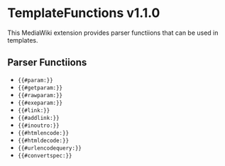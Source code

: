 # TemplateFunctions v1.1.0

This MediaWiki extension provides parser functiions that can be used in templates.

## Parser Functiions

- `{{#param:}}`
- `{{#getparam:}}`
- `{{#rawparam:}}`
- `{{#exeparam:}}`
- `{{#link:}}`
- `{{#addlink:}}`
- `{{#inoutro:}}`
- `{{#htmlencode:}}`
- `{{#htmldecode:}}`
- `{{#urlencodequery:}}`
- `{{#convertspec:}}`

